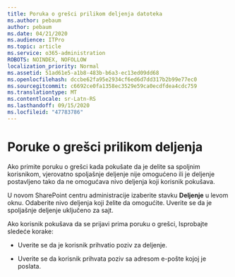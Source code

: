 ```yaml
---
title: Poruka o grešci prilikom deljenja datoteka
ms.author: pebaum
author: pebaum
ms.date: 04/21/2020
ms.audience: ITPro
ms.topic: article
ms.service: o365-administration
ROBOTS: NOINDEX, NOFOLLOW
localization_priority: Normal
ms.assetid: 51ad61e5-a1b8-483b-b6a3-ec13ed09dd68
ms.openlocfilehash: dccbe62fa95e2934cf6ed6d7dd317b2b99e77ec0
ms.sourcegitcommit: c6692ce0fa1358ec3529e59ca0ecdfdea4cdc759
ms.translationtype: MT
ms.contentlocale: sr-Latn-RS
ms.lasthandoff: 09/15/2020
ms.locfileid: "47783786"
---
```

# <a name="error-messages-when-sharing"></a>Poruke o grešci prilikom deljenja

Ako primite poruku o grešci kada pokušate da je delite sa spoljnim korisnikom, vjerovatno spoljašnje deljenje nije omogućeno ili je deljenje postavljeno tako da ne omogućava nivo deljenja koji korisnik pokušava.
  
U novom SharePoint centru administracije izaberite stavku **Deljenje** u levom oknu. Odaberite nivo deljenja koji želite da omogućite. Uverite se da je spoljašnje deljenje uključeno za sajt. 
  
Ako korisnik pokušava da se prijavi prima poruku o grešci, Isprobajte sledeće korake:
  
- Uverite se da je korisnik prihvatio poziv za deljenje.
    
- Uverite se da korisnik prihvata poziv sa adresom e-pošte kojoj je poslata.
    

